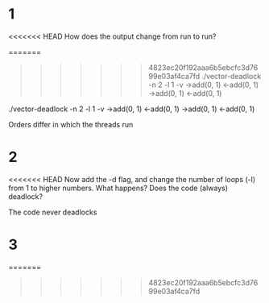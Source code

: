 # 1

<<<<<<< HEAD
How does the
output change from run to run?

=======
>>>>>>> 4823ec20f192aaa6b5ebcfc3d7699e03af4ca7fd
./vector-deadlock -n 2 -l 1 -v
->add(0, 1)
<-add(0, 1)
              ->add(0, 1)
              <-add(0, 1)

./vector-deadlock -n 2 -l 1 -v
              ->add(0, 1)
              <-add(0, 1)
->add(0, 1)
<-add(0, 1)

Orders differ in which the threads run


# 2

<<<<<<< HEAD
Now add the -d flag, and change the number of loops (-l) from 1 to higher
numbers. What happens? Does the code (always) deadlock?

The code never deadlocks

# 3
=======

>>>>>>> 4823ec20f192aaa6b5ebcfc3d7699e03af4ca7fd
